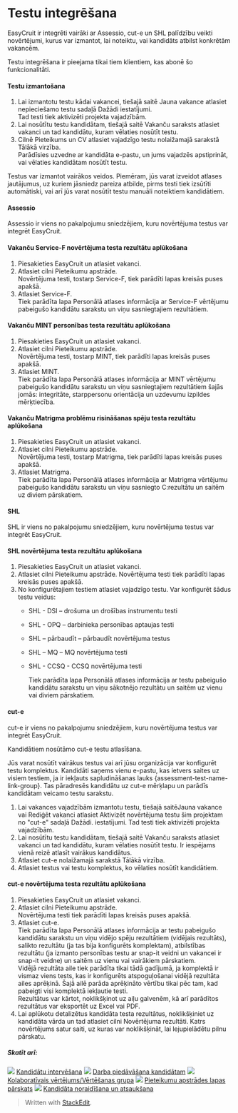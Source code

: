 # Testu integrēšana

EasyCruit ir integrēti vairāki ar Assessio, cut-e un SHL palīdzību veikti novērtējumi, kurus var izmantot, lai noteiktu, vai kandidāts atbilst konkrētām vakancēm.

Testu integrēšana ir pieejama tikai tiem klientiem, kas abonē šo funkcionalitāti.

#### Testu izmantošana

1.  Lai izmantotu testu kādai vakancei, tiešajā saitē Jauna vakance atlasiet nepieciešamo testu sadaļā  Dažādi iestatījumi.  
    Tad testi tiek aktivizēti projekta vajadzībām.
2.  Lai nosūtītu testu kandidātam, tiešajā saitē  Vakanču saraksts  atlasiet vakanci un tad kandidātu, kuram vēlaties nosūtīt testu.
3.  Cilnē  Pieteikums un CV  atlasiet vajadzīgo testu nolaižamajā sarakstā  Tālākā virzība.  
    Parādīsies uzvedne ar kandidāta e-pastu, un jums vajadzēs apstiprināt, vai vēlaties kandidātam nosūtīt testu.

Testus var izmantot vairākos veidos. Piemēram, jūs varat izveidot atlases jautājumus, uz kuriem jāsniedz pareiza atbilde, pirms testi tiek izsūtīti automātiski, vai arī jūs varat nosūtīt testu manuāli noteiktiem kandidātiem.

#### Assessio

Assessio ir viens no pakalpojumu sniedzējiem, kuru novērtējuma testus var integrēt EasyCruit.

#### Vakanču Service-F novērtējuma testa rezultātu aplūkošana

1.  Piesakieties EasyCruit un atlasiet vakanci.
2.  Atlasiet cilni  Pieteikumu apstrāde.  
    Novērtējuma testi, tostarp Service-F, tiek parādīti lapas kreisās puses apakšā.
3.  Atlasiet  Service-F.  
    Tiek parādīta lapa  Personālā atlases informācija  ar Service-F vērtējumu pabeigušo kandidātu sarakstu un viņu sasniegtajiem rezultātiem.

#### Vakanču MINT personības testa rezultātu aplūkošana

1.  Piesakieties EasyCruit un atlasiet vakanci.
2.  Atlasiet cilni  Pieteikumu apstrāde.  
    Novērtējuma testi, tostarp MINT, tiek parādīti lapas kreisās puses apakšā.
3.  Atlasiet  MINT.  
    Tiek parādīta lapa  Personālā atlases informācija  ar MINT vērtējumu pabeigušo kandidātu sarakstu un viņu sasniegtajiem rezultātiem šajās jomās: integritāte, starppersonu orientācija un uzdevumu izpildes mērķtiecība.

#### Vakanču Matrigma problēmu risināšanas spēju testa rezultātu aplūkošana

1.  Piesakieties EasyCruit un atlasiet vakanci.
2.  Atlasiet cilni  Pieteikumu apstrāde.  
    Novērtējuma testi, tostarp Matrigma, tiek parādīti lapas kreisās puses apakšā.
3.  Atlasiet  Matrigma.  
    Tiek parādīta lapa  Personālā atlases informācija  ar Matrigma vērtējumu pabeigušo kandidātu sarakstu un viņu sasniegto C:rezultātu un saitēm uz diviem pārskatiem.

#### SHL

SHL ir viens no pakalpojumu sniedzējiem, kuru novērtējuma testus var integrēt EasyCruit.

#### SHL novērtējuma testa rezultātu aplūkošana

1.  Piesakieties EasyCruit un atlasiet vakanci.
2.  Atlasiet cilni  Pieteikumu apstrāde. Novērtējuma testi tiek parādīti lapas kreisās puses apakšā.
3.  No konfigurētajiem testiem atlasiet vajadzīgo testu. Var konfigurēt šādus testu veidus:
    -   SHL - DSI  – drošuma un drošības instrumentu testi
    -   SHL - OPQ  – darbinieka personības aptaujas testi
    -   SHL – pārbaudīt  – pārbaudīt novērtējuma testus
    -   SHL – MQ  – MQ novērtējuma testi
    -   SHL - CCSQ  - CCSQ novērtējuma testi  
          
        Tiek parādīta lapa  Personālā atlases informācija  ar testu pabeigušo kandidātu sarakstu un viņu sākotnējo rezultātu un saitēm uz vienu vai diviem pārskatiem.

#### cut-e

cut-e ir viens no pakalpojumu sniedzējiem, kuru novērtējuma testus var integrēt EasyCruit.

Kandidātiem nosūtāmo cut-e testu atlasīšana.

Jūs varat nosūtīt vairākus testus vai arī jūsu organizācija var konfigurēt testu komplektus. Kandidāti saņems vienu e-pastu, kas ietvers saites uz visiem testiem, ja ir iekļauts sapludināšanas lauks {assessment-test-name-link-group}. Tas pāradresēs kandidātu uz cut-e mērķlapu un parādīs kandidātam veicamo testu sarakstu.

1.  Lai vakances vajadzībām izmantotu testu, tiešajā saitēJauna vakance  vai  Rediģēt vakanci  atlasiet  Aktivizēt novērtējuma testu šim projektam no "cut-e"  sadaļā  Dažādi. iestatījumi. Tad testi tiek aktivizēti projekta vajadzībām.
2.  Lai nosūtītu testu kandidātam, tiešajā saitē  Vakanču saraksts  atlasiet vakanci un tad kandidātu, kuram vēlaties nosūtīt testu. Ir iespējams vienā reizē atlasīt vairākus kandidātus.
3.  Atlasiet cut-e nolaižamajā sarakstā  Tālākā virzība.
4.  Atlasiet testus vai testu komplektus, ko vēlaties nosūtīt kandidātiem.

#### cut-e novērtējuma testa rezultātu aplūkošana

1.  Piesakieties EasyCruit un atlasiet vakanci.
2.  Atlasiet cilni  Pieteikumu apstrāde.  
    Novērtējuma testi tiek parādīti lapas kreisās puses apakšā.
3.  Atlasiet  cut-e.  
    Tiek parādīta lapa  Personālā atlases informācija  ar testu pabeigušo kandidātu sarakstu un viņu vidējo spēju rezultātiem (vidējais rezultāts), salikto rezultātu  (ja tas bija konfigurēts komplektam), atbilstības rezultātu (ja izmanto personības testu ar snap-it veidni un vakancei ir snap-it veidne) un saitēm uz vienu vai vairākiem pārskatiem.  
    Vidējā rezultāta aile tiek parādīta tikai tādā gadījumā, ja komplektā ir vismaz viens tests, kas ir konfigurēts atspoguļošanai vidējā rezultāta ailes aprēķinā. Šajā ailē parāda aprēķināto vērtību tikai pēc tam, kad pabeigti visi komplektā iekļautie testi.  
    Rezultātus var kārtot, noklikšķinot uz aiļu galvenēm, kā arī parādītos rezultātus var eksportēt uz Excel vai PDF.
4.  Lai aplūkotu detalizētus kandidāta testa rezultātus, noklikšķiniet uz kandidāta vārda un tad atlasiet cilni  Novērtējuma rezultāti. Katrs novērtējums satur  saiti, uz kuras var noklikšķināt, lai lejupielādētu pilnu pārskatu.

##### Skatīt arī:

![](../Resources/Images/icon-document-link.png)  [Kandidātu intervēšana](interviewing_applicants.htm)
![](../Resources/Images/icon-document-link.png)  [Darba piedāvāšana kandidātam](making_an_offer_to_an_applicant.htm)
![](../Resources/Images/icon-document-link.png)  [Kolaboratīvais vērtējums/Vērtēšanas grupa](collaborative_rating_panel_review.htm)
![](../Resources/Images/icon-document-link.png)  [Pieteikumu apstrādes lapas pārskats](application_handling_page_overview.htm)
![](../Resources/Images/icon-document-link.png)  [Kandidāta noraidīšana un atsaukšana](rejecting_and_withdrawing_an_applicant.htm)


> Written with [StackEdit](https://stackedit.io/).
<!--stackedit_data:
eyJoaXN0b3J5IjpbLTE5MDUyMTk4OTVdfQ==
-->